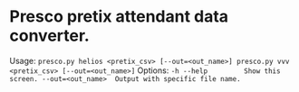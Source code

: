 # Presco pretix attendant data converter.
Usage:
  `presco.py helios <pretix_csv> [--out=<out_name>]
  presco.py vvv <pretix_csv> [--out=<out_name>]`
Options:
  `-h --help         Show this screen.
  --out=<out_name>  Output with specific file name.`
